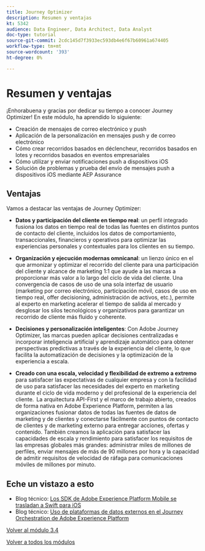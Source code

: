 ```yaml
---
title: Journey Optimizer
description: Resumen y ventajas
kt: 5342
audience: Data Engineer, Data Architect, Data Analyst
doc-type: tutorial
source-git-commit: 2cdc145d7f3933ec593db4e6f67b60961a674405
workflow-type: tm+mt
source-wordcount: '393'
ht-degree: 0%

---
```


# Resumen y ventajas

¡Enhorabuena y gracias por dedicar su tiempo a conocer Journey Optimizer!
En este módulo, ha aprendido lo siguiente:

- Creación de mensajes de correo electrónico y push
- Aplicación de la personalización en mensajes push y de correo electrónico
- Cómo crear recorridos basados en déclencheur, recorridos basados en lotes y recorridos basados en eventos empresariales
- Cómo utilizar y enviar notificaciones push a dispositivos iOS
- Solución de problemas y prueba del envío de mensajes push a dispositivos iOS mediante AEP Assurance

## Ventajas

Vamos a destacar las ventajas de Journey Optimizer:

- **Datos y participación del cliente en tiempo real**: un perfil integrado fusiona los datos en tiempo real de todas las fuentes en distintos puntos de contacto del cliente, incluidos los datos de comportamiento, transaccionales, financieros y operativos para optimizar las experiencias personales y contextuales para los clientes en su tiempo.  

- **Organización y ejecución modernas omnicanal**: un lienzo único en el que armonizar y optimizar el recorrido del cliente para una participación del cliente y alcance de marketing 1:1 que ayude a las marcas a proporcionar más valor a lo largo del ciclo de vida del cliente&#x200B;. Una convergencia de casos de uso de una sola interfaz de usuario (marketing por correo electrónico, participación móvil, casos de uso en tiempo real, offer decisioning, administración de activos, etc.), permite al experto en marketing acelerar el tiempo de salida al mercado y desglosar los silos tecnológicos y organizativos para garantizar un recorrido de cliente más fluido y coherente.  

- **Decisiones y personalización inteligentes**: Con Adobe Journey Optimizer, las marcas pueden aplicar decisiones centralizadas e incorporar inteligencia artificial y aprendizaje automático para obtener perspectivas predictivas a través de la experiencia del cliente, lo que facilita la automatización de decisiones y la optimización de la experiencia a escala. 

- **Creado con una escala, velocidad y flexibilidad de extremo a extremo** para satisfacer las expectativas de cualquier empresa y con la facilidad de uso para satisfacer las necesidades del experto en marketing durante el ciclo de vida moderno y del profesional de la experiencia del cliente.  La arquitectura API-First y el marco de trabajo abierto, creados de forma nativa en Adobe Experience Platform, permiten a las organizaciones fusionar datos de todas las fuentes de datos de marketing y de clientes y conectarse fácilmente con puntos de contacto de clientes y de marketing externo para entregar acciones, ofertas y contenido. También creamos la aplicación para satisfacer las capacidades de escala y rendimiento para satisfacer los requisitos de las empresas globales más grandes: administrar miles de millones de perfiles, enviar mensajes de más de 90 millones por hora y la capacidad de admitir requisitos de velocidad de ráfaga para comunicaciones móviles de millones por minuto. 

## Eche un vistazo a esto

- Blog técnico: [Los SDK de Adobe Experience Platform Mobile se trasladan a Swift para iOS](https://medium.com/adobetech/adobe-experience-platform-mobile-sdks-move-to-swift-for-ios-6aa67b67b4d4)
- Blog técnico: [Uso de plataformas de datos externos en el Journey Orchestration de Adobe Experience Platform](https://medium.com/adobetech/leveraging-external-data-platforms-in-adobe-experience-platform-journey-orchestration-54fc6134fe17)

[Volver al módulo 3.4](./journeyoptimizer.md)

[Volver a todos los módulos](../../../overview.md)
